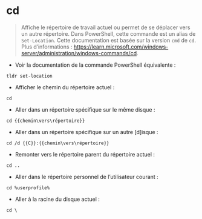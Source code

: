 # cd

> Affiche le répertoire de travail actuel ou permet de se déplacer vers un autre répertoire.
> Dans PowerShell, cette commande est un alias de `Set-Location`. Cette documentation est basée sur la version `cmd` de `cd`.
> Plus d’informations : <https://learn.microsoft.com/windows-server/administration/windows-commands/cd>.

- Voir la documentation de la commande PowerShell équivalente :

`tldr set-location`

- Afficher le chemin du répertoire actuel :

`cd`

- Aller dans un répertoire spécifique sur le même disque :

`cd {{chemin\vers\répertoire}}`

- Aller dans un répertoire spécifique sur un autre [d]isque :

`cd /d {{C}}:{{chemin\vers\répertoire}}`

- Remonter vers le répertoire parent du répertoire actuel :

`cd ..`

- Aller dans le répertoire personnel de l’utilisateur courant :

`cd %userprofile%`

- Aller à la racine du disque actuel :

`cd \`
